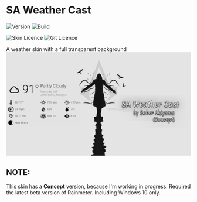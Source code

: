 # SA Weather Cast

![Version](https://img.shields.io/static/v1?label=Version&message=0.3.2-alpha&color=4169e1&style=for-the-badge&link=https://github.com/SaberAkiyama/SAWeatherCast/releases/tag/v0.3.2-alpha) ![Build](https://img.shields.io/static/v1?label=Build&message=Concept&color=e14169&style=for-the-badge&link=https://github.com/SaberAkiyama/SAWeatherCast/blob/concept/README.md)

![Skin Licence](https://img.shields.io/static/v1?label=SkinLicence&message=CC-BY-NC-SA-4.0&color=69e141&style=for-the-badge&link=https://creativecommons.org/licenses/by-nc-sa/4.0) ![Git Licence](https://img.shields.io/static/v1?label=GitLicence&message=CC0-1.0&color=e1b941&style=for-the-badge&link=https://github.com/SaberAkiyama/SAWeatherCast/raw/master/LICENSE)



A weather skin with a full transparent background
![SA Weather Cast](https://github.com/SaberAkiyama/SAWeatherCast/blob/master/GitHub_Resources/Weather%20Cast(UpResNet10)(scale)(1920x1080).png)

## NOTE:
This skin has a **Concept** version, because I'm working in progress. Required the latest beta version of Rainmeter. Including Windows 10 only.
